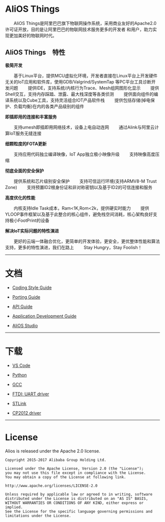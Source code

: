 # AliOS Things
　　AliOS Things是阿里巴巴旗下物联网操作系统，采用商业友好的Apache2.0许可证开放，目的是让阿里巴巴的物联网技术服务更多的开发者
和用户，助力实现更加美好的物联网时代。

## AliOS Things　特性

**极简开发**

　　基于Linux平台，提供MCU虚拟化环境，开发者直接在Linux平台上开发硬件无关的IoT应用和软件库，使用GDB/Valgrind/SystemTap 等PC平台工具诊断开发问题
　　提供IDE，支持系统/内核行为Trace、Mesh组网图形化显示
　　提供Shell交互，支持内存踩踏、泄露、最大栈深度等各类侦测
　　提供面向组件的编译系统以及Cube工具，支持灵活组合IOT产品软件栈
　　提供包括存储(掉电保护、负载均衡)在内的各类产品级别的组件

**即插即用的连接和丰富服务**

　　支持umesh即插即用网络技术，设备上电自动连网
　　通过Alink与阿里云计算IoT服务无缝连接

**细颗粒度的FOTA更新**

　　支持应用代码独立编译映像，IoT App独立极小映像升级
　　支持映像高度压缩

**彻底全面的安全保护**

　　提供系统和芯片级别安全保护
　　支持可信运行环境(支持ARMV8-M Trust Zone)
　　支持预置ID2根身份证和非对称密钥以及基于ID2的可信连接和服务

**高度优化的性能**

　　内核支持Idle Task成本，Ram<1K,Rom<2k，提供硬实时能力
　　提供YLOOP事件框架以及基于此整合的核心组件，避免栈空间消耗，核心架构良好支持极小FootPrint的设备

**解决IoT实际问题的特性演进**

　　更好的云端一体融合优化，更简单的开发体验，更安全，更优整体性能和算法支持，更多的特性演进，我们在路上
　　Stay Hungry，Stay Foolish！

-----

# 文档

  * [Coding Style Guide](https://github.com/alibaba/AliOS-Things/wiki/AliOS-Things-Coding-Style-Guide)

  * [Porting Guide](https://github.com/alibaba/AliOS-Things/wiki/AliOS-Things-Porting-Guide)

  * [API Guide](https://github.com/alibaba/AliOS-Things/wiki/AliOS-Things-API-Guide)

  * [Application Development Guide](https://github.com/alibaba/AliOS-Things/wiki/AliOS-Things-APP-DEV-Guide)

  * [AliOS Studio](https://github.com/alibaba/AliOS-Things/wiki/AliOS-Things-Studio)

------

# 下载

  * [VS Code](https://code.visualstudio.com)

  * [Python](https://www.python.org/downloads/)

  * [GCC](https://launchpad.net/gcc-arm-embedded/+download)

  * [FTDI: UART driver](http://www.ftdichip.com/Drivers/D2XX.htm)

  * [STLink](http://www.st.com/content/st_com/en/products/development-tools/hardware-development-tools/development-tool-hardware-for-mcus/debug-hardware-for-mcus/debug-hardware-for-stm32-mcus/st-link-v2.html)

  * [CP2012 driver](https://www.silabs.com/products/development-tools/software/usb-to-uart-bridge-vcp-drivers)

------

# License

  Alios is released under the Apache 2.0 license.

    Copyright 2015-2017 Alibaba Group Holding Ltd.

    Licensed under the Apache License, Version 2.0 (the "License");
    you may not use this file except in compliance with the License.
    You may obtain a copy of the License at following link.

    http://www.apache.org/licenses/LICENSE-2.0

    Unless required by applicable law or agreed to in writing, software
    distributed under the License is distributed on an "AS IS" BASIS,
    WITHOUT WARRANTIES OR CONDITIONS OF ANY KIND, either express or implied.
    See the License for the specific language governing permissions and
    limitations under the License.
